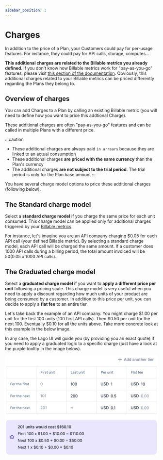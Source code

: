 ```yaml
---
sidebar_position: 3
---
```


# Charges
In addition to the price of a Plan, your Customers could pay for per-usage features. For instance, they could pay for API calls, storage, computes...

**This additional charges are related to the Billable metrics you already defined**. If you don't know how Billable metrics work for "pay-as-you-go" features, please visit [this section of the documentation](../billable-metrics/overview). Obviously, this additional charges related to your Billable metrics can be priced differently regarding the Plans they belong to.

## Overview of charges
You can add Charges to a Plan by calling an existing Billable metric (you will need to define how you want to price this addtional Charge).

These additional charges are often "pay-as-you-go" features and can be called in multiple Plans with a different price.

:::caution
- These additional charges are always paid `in arrears` because they are linked to an actual consumption
- These additional charges **are priced with the same currency** than the Plan's currency
- The additional charges **are not subject to the trial period**. The trial period is only for the Plan base amount
:::

You have several charge model options to price these additional charges (following below).

## The Standard charge model
Select a **standard charge model** if you charge the same price for each unit consumed. This charge model can be applied only for additional charges triggered by your [Billable metrics](../billable-metrics/overview).

For instance, let's imagine you are an API company charging $0.05 for each API call (your defined Billable metric). By selecting a standard charge model, each API call will be charged the same amount. If a customer does 1000 API calls during a billing period, the total amount invoiced will be $50 ($0.05 x 1000 API calls).

## The Graduated charge model
Select a **graduated charge model** if you want to **apply a different price per unit** following a pricing scale. This charge model is very useful when you need to apply a discount regarding how much units of your product are being consumed by a customer. In addition to this price per unit, you can decide to apply a **flat fee** to an entire tier.

Let's take back the example of an API company. You might charge $1.00 per unit for the first 100 units (100 first API calls). Then $0.50 per unit for the next 100. Eventually $0.10 for all the units above. Take more concrete look at this example in the below image.

In any case, the Lago UI will guide you (by providing you an exact quote) if you need to apply a graduated logic to a specific charge (just have a look at the purple tooltip in the image below).

![Graduated example expained](../../../static/img/graduated-charge-pricing-model.png)

